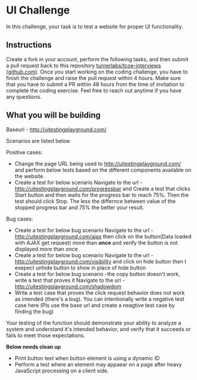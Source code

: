 # UI Challenge

In this challenge, your task is to test a website for proper UI functionality. 

## Instructions

Create a fork in your account, perform the following tasks, and then submit a pull request back to this repository [turnerlabs/tcoe-interviews (github.com)](https://github.com/turnerlabs/tcoe-interviews). Once you start working on the coding challenge, you have to finish the challenge and raise the pull request within 4 hours. Make sure that you have to submit a PR within 48 hours from the time of invitation to complete the coding exercise. Feel free to reach out anytime if you have any questions.

## What you will be building

 Baseurl -  http://uitestingplayground.com/ 

 Scenarios are listed below
  
  Positive cases:
  * Change the page URL being used to http://uitestingplayground.com/ and perform below tests based on the different components available on the website.
  * Create a test for below scenario
    Navigate to the url -http://uitestingplayground.com/progressbar and Create a test that clicks Start button and then waits for the progress bar to reach     75%. Then the test should click Stop. The less the differnce between value of the stopped progress bar and 75% the better your result.
    
  Bug cases: 
  * Create a test for below bug scenario
    Navigate to the url - http://uitestingplayground.com/ajax then click on the button(Data loaded with AJAX get request) more than **once** and verify the     button is not displayed more than once
  * Create a test for below bug scenario
    Navigate to the url - http://uitestingplayground.com/visibility and click on hide button then I exepect unhide button to show in place of hide button
  * Create a test for below bug scenario -the copy button doesn't work, write a test that proves it
    Navigate to the url -http://uitestingplayground.com/shadowdom
  * Write a test case that proves the click request behavior does not work as intended (there's a bug). You can intentionally write a negative test case       here (Pls use the base url and create a neagtive test case by finding the bug)
  
Your testing of the function should demonstrate your ability to analyze a system and understand it's intended behavior, and verify that it succeeds or fails to meet those expectations.

**Below needs clean up**
* Print button text when button element is using a dynamic ID
* Perform a test where an element may appaear on a page after heavy JavaScript processing on a client side.



